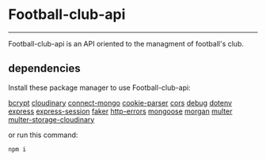 # Football-club-api

____

Football-club-api is an API oriented to the managment of football's club.

## dependencies

Install these package manager to use Football-club-api:

[bcrypt](https://www.npmjs.com/package/bcrypt)
[cloudinary](https://www.npmjs.com/package/cloudinary)
[connect-mongo](https://www.npmjs.com/package/connect-mongo)
[cookie-parser](https://www.npmjs.com/package/cookie-parser)
[cors](https://www.npmjs.com/package/cors)
[debug](https://www.npmjs.com/package/debug)
[dotenv](https://www.npmjs.com/package/dotenv)
[express](https://www.npmjs.com/package/express)
[express-session](https://www.npmjs.com/package/express-session)
[faker](https://www.npmjs.com/package/faker)
[http-errors](https://www.npmjs.com/package/http-errors)
[mongoose](https://www.npmjs.com/package/mongoose)
[morgan](https://www.npmjs.com/package/morgan)
[multer](https://www.npmjs.com/package/morgan)
[multer-storage-cloudinary](https://www.npmjs.com/package/multer-storage-cloudinary)

or run this command:

```example of dependency install
npm i
```

<!-- ## Running the tests

Explain how to run the automated tests for this system

### Break down into end to end tests

Explain what these tests test and why

```example
Give an example
```

### And coding style tests

```example
Explain what these tests test and why
```

## Deployment -->
